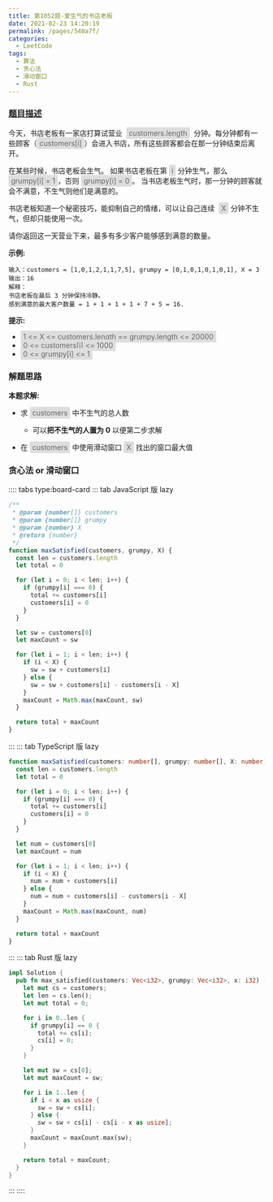 ```yaml
---
title: 第1052题-爱生气的书店老板
date: 2021-02-23 14:20:19
permalink: /pages/540a7f/
categories:
  - LeetCode
tags:
  - 算法
  - 贪心法
  - 滑动窗口
  - Rust
---
```


### [题目描述](https://leetcode-cn.com/problems/grumpy-bookstore-owner/)

今天，书店老板有一家店打算试营业  <span style="background: #ddd; color: #666; padding: 3px 5px; border-radius: 2px;">customers.length</span>  分钟。每分钟都有一些顾客（<span style="background: #ddd; color: #666; padding: 3px 5px; border-radius: 2px;">customers[i]</span>）会进入书店，所有这些顾客都会在那一分钟结束后离开。

在某些时候，书店老板会生气。 如果书店老板在第 <span style="background: #ddd; color: #666; padding: 3px 5px; border-radius: 2px;">i</span> 分钟生气，那么 <span style="background: #ddd; color: #666; padding: 3px 5px; border-radius: 2px;">grumpy[i] = 1</span>，否则 <span style="background: #ddd; color: #666; padding: 3px 5px; border-radius: 2px;">grumpy[i] = 0</span>。 当书店老板生气时，那一分钟的顾客就会不满意，不生气则他们是满意的。

书店老板知道一个秘密技巧，能抑制自己的情绪，可以让自己连续  <span style="background: #ddd; color: #666; padding: 3px 5px; border-radius: 2px;">X</span> 分钟不生气，但却只能使用一次。

请你返回这一天营业下来，最多有多少客户能够感到满意的数量。

<!-- more -->

**示例:**

```
输入：customers = [1,0,1,2,1,1,7,5], grumpy = [0,1,0,1,0,1,0,1], X = 3
输出：16
解释：
书店老板在最后 3 分钟保持冷静。
感到满意的最大客户数量 = 1 + 1 + 1 + 1 + 7 + 5 = 16.
```

**提示:**

- <span style="background: #ddd; color: #666; padding: 3px 5px; border-radius: 2px;">1 <= X <= customers.length == grumpy.length <= 20000</span>
- <span style="background: #ddd; color: #666; padding: 3px 5px; border-radius: 2px;">0 <= customers[i] <= 1000</span>
- <span style="background: #ddd; color: #666; padding: 3px 5px; border-radius: 2px;">0 <= grumpy[i] <= 1</span>

### 解题思路

**本题求解:**

- 求 <span style="background: #ddd; color: #666; padding: 3px 5px; border-radius: 2px;">customers</span> 中不生气的总人数

  - 可以**把不生气的人置为 0** 以便第二步求解

- 在 <span style="background: #ddd; color: #666; padding: 3px 5px; border-radius: 2px;">customers</span> 中使用滑动窗口 <span style="background: #ddd; color: #666; padding: 3px 5px; border-radius: 2px;">X</span> 找出的窗口最大值

### 贪心法 or 滑动窗口

:::: tabs type:board-card
::: tab JavaScript 版 lazy

```JavaScript
/**
 * @param {number[]} customers
 * @param {number[]} grumpy
 * @param {number} X
 * @return {number}
 */
function maxSatisfied(customers, grumpy, X) {
  const len = customers.length
  let total = 0

  for (let i = 0; i < len; i++) {
    if (grumpy[i] === 0) {
      total += customers[i]
      customers[i] = 0
    }
  }

  let sw = customers[0]
  let maxCount = sw

  for (let i = 1; i < len; i++) {
    if (i < X) {
      sw = sw + customers[i]
    } else {
      sw = sw + customers[i] - customers[i - X]
    }
    maxCount = Math.max(maxCount, sw)
  }

  return total + maxCount
}
```

:::
::: tab TypeScript 版 lazy

```TypeScript
function maxSatisfied(customers: number[], grumpy: number[], X: number): number {
  const len = customers.length
  let total = 0

  for (let i = 0; i < len; i++) {
    if (grumpy[i] === 0) {
      total += customers[i]
      customers[i] = 0
    }
  }

  let num = customers[0]
  let maxCount = num

  for (let i = 1; i < len; i++) {
    if (i < X) {
      num = num + customers[i]
    } else {
      num = num + customers[i] - customers[i - X]
    }
    maxCount = Math.max(maxCount, num)
  }

  return total + maxCount
}
```

:::
::: tab Rust 版 lazy

```Rust
impl Solution {
  pub fn max_satisfied(customers: Vec<i32>, grumpy: Vec<i32>, x: i32) -> i32 {
    let mut cs = customers;
    let len = cs.len();
    let mut total = 0;

    for i in 0..len {
      if grumpy[i] == 0 {
        total += cs[i];
        cs[i] = 0;
      }
    }

    let mut sw = cs[0];
    let mut maxCount = sw;

    for i in 1..len {
      if i < x as usize {
        sw = sw + cs[i];
      } else {
        sw = sw + cs[i] - cs[i - x as usize];
      }
      maxCount = maxCount.max(sw);
    }

    return total + maxCount;   
  }
}
```

:::
::::
